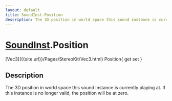 ```yaml
---
layout: default
title: SoundInst.Position
description: The 3D position in world space this sound instance is currently playing at. If this instance is no longer valid, the position will be at zero.
---
```

# [SoundInst]({{site.url}}/Pages/StereoKit/SoundInst.html).Position

<div class='signature' markdown='1'>
[Vec3]({{site.url}}/Pages/StereoKit/Vec3.html) Position{ get set }
</div>

## Description
The 3D position in world space this sound instance is
currently playing at. If this instance is no longer valid, the
position will be at zero.

